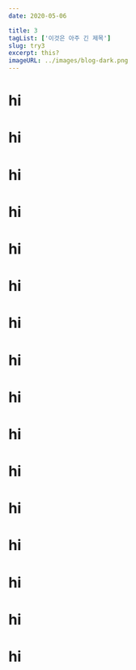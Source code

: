 ```yaml
---
date: 2020-05-06

title: 3
tagList: ['이것은 아주 긴 제목']
slug: try3
excerpt: this?
imageURL: ../images/blog-dark.png
---
```


# hi

# hi

# hi

# hi

# hi

# hi

# hi

# hi

# hi

# hi

# hi

# hi

# hi

# hi

# hi

# hi
